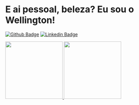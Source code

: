 # E ai pessoal, beleza? Eu sou o Wellington!

[![Github Badge](https://img.shields.io/badge/-Github-000?style=flat-square&logo=Github&logoColor=white&link=https://github.com/wlborges)](https://github.com/wlborges)
[![Linkedin Badge](https://img.shields.io/badge/-LinkedIn-blue?style=flat-square&logo=Linkedin&logoColor=white&link=https://www.linkedin.com/in/wellington-lourenco-borges/)](https://www.linkedin.com/in/wellington-lourenco-borges/)


<div>
<a href="https://github.com/wlborges">
<img height="180em" src="https://github-readme-stats.vercel.app/api?username=wlborges&show_icons=true&theme=dracula&include_all_commits=true&count_private=true" data-canonical-src="https://github-readme-stats.vercel.app/api?username=wlborges&show_icons=true&theme=dracula&include_all_commits=true&count_private=true" style="max-width:100%;">

<img height="180em" src="https://github-readme-stats.vercel.app/api/top-langs/?username=wlborges&amp;layout=compact&amp;langs_count=16&amp;theme=dracula" data-canonical-src="https://github-readme-stats.vercel.app/api/top-langs/?username=wlborges&amp;layout=compact&amp;langs_count=16&amp;theme=dracula" style="max-width:100%;">
</a>
</div>
